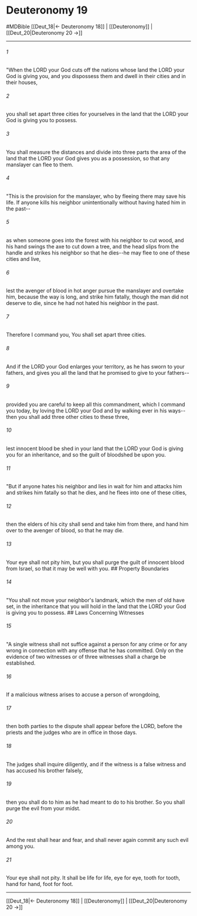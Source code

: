 # Deuteronomy 19
#MDBible
[[Deut_18|← Deuteronomy 18]] | [[Deuteronomy]] | [[Deut_20|Deuteronomy 20 →]]

***

###### 1 

"When the LORD your God cuts off the nations whose land the LORD your God is giving you, and you dispossess them and dwell in their cities and in their houses, 

###### 2 

you shall set apart three cities for yourselves in the land that the LORD your God is giving you to possess. 

###### 3 

You shall measure the distances and divide into three parts the area of the land that the LORD your God gives you as a possession, so that any manslayer can flee to them. 

###### 4 

"This is the provision for the manslayer, who by fleeing there may save his life. If anyone kills his neighbor unintentionally without having hated him in the past-- 

###### 5 

as when someone goes into the forest with his neighbor to cut wood, and his hand swings the axe to cut down a tree, and the head slips from the handle and strikes his neighbor so that he dies--he may flee to one of these cities and live, 

###### 6 

lest the avenger of blood in hot anger pursue the manslayer and overtake him, because the way is long, and strike him fatally, though the man did not deserve to die, since he had not hated his neighbor in the past. 

###### 7 

Therefore I command you, You shall set apart three cities. 

###### 8 

And if the LORD your God enlarges your territory, as he has sworn to your fathers, and gives you all the land that he promised to give to your fathers-- 

###### 9 

provided you are careful to keep all this commandment, which I command you today, by loving the LORD your God and by walking ever in his ways--then you shall add three other cities to these three, 

###### 10 

lest innocent blood be shed in your land that the LORD your God is giving you for an inheritance, and so the guilt of bloodshed be upon you. 

###### 11 

"But if anyone hates his neighbor and lies in wait for him and attacks him and strikes him fatally so that he dies, and he flees into one of these cities, 

###### 12 

then the elders of his city shall send and take him from there, and hand him over to the avenger of blood, so that he may die. 

###### 13 

Your eye shall not pity him, but you shall purge the guilt of innocent blood from Israel, so that it may be well with you. ## Property Boundaries 

###### 14 

"You shall not move your neighbor's landmark, which the men of old have set, in the inheritance that you will hold in the land that the LORD your God is giving you to possess. ## Laws Concerning Witnesses 

###### 15 

"A single witness shall not suffice against a person for any crime or for any wrong in connection with any offense that he has committed. Only on the evidence of two witnesses or of three witnesses shall a charge be established. 

###### 16 

If a malicious witness arises to accuse a person of wrongdoing, 

###### 17 

then both parties to the dispute shall appear before the LORD, before the priests and the judges who are in office in those days. 

###### 18 

The judges shall inquire diligently, and if the witness is a false witness and has accused his brother falsely, 

###### 19 

then you shall do to him as he had meant to do to his brother. So you shall purge the evil from your midst. 

###### 20 

And the rest shall hear and fear, and shall never again commit any such evil among you. 

###### 21 

Your eye shall not pity. It shall be life for life, eye for eye, tooth for tooth, hand for hand, foot for foot. 

***

[[Deut_18|← Deuteronomy 18]] | [[Deuteronomy]] | [[Deut_20|Deuteronomy 20 →]]
